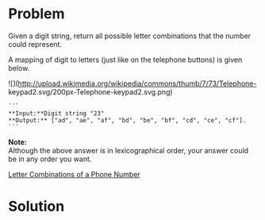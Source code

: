 
# Problem

Given a digit string, return all possible letter combinations that the number
could represent.

A mapping of digit to letters (just like on the telephone buttons) is given
below.

![](http://upload.wikimedia.org/wikipedia/commons/thumb/7/73/Telephone-
keypad2.svg/200px-Telephone-keypad2.svg.png)

    ```
    **Input:**Digit string "23"
    **Output:** ["ad", "ae", "af", "bd", "be", "bf", "cd", "ce", "cf"].
    ```

**Note:**  
Although the above answer is in lexicographical order, your answer could be in
any order you want.



[Letter Combinations of a Phone Number](https://leetcode.com/problems/letter-combinations-of-a-phone-number)

# Solution



